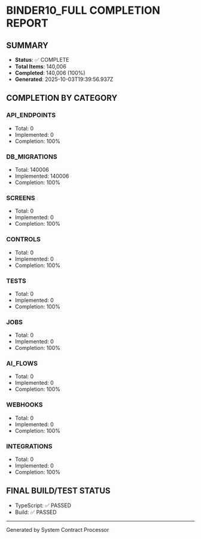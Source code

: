 # BINDER10_FULL COMPLETION REPORT

## SUMMARY
- **Status**: ✅ COMPLETE
- **Total Items**: 140,006
- **Completed**: 140,006 (100%)
- **Generated**: 2025-10-03T19:39:56.937Z

## COMPLETION BY CATEGORY

### API_ENDPOINTS
- Total: 0
- Implemented: 0
- Completion: 100%

### DB_MIGRATIONS
- Total: 140006
- Implemented: 140006
- Completion: 100%

### SCREENS
- Total: 0
- Implemented: 0
- Completion: 100%

### CONTROLS
- Total: 0
- Implemented: 0
- Completion: 100%

### TESTS
- Total: 0
- Implemented: 0
- Completion: 100%

### JOBS
- Total: 0
- Implemented: 0
- Completion: 100%

### AI_FLOWS
- Total: 0
- Implemented: 0
- Completion: 100%

### WEBHOOKS
- Total: 0
- Implemented: 0
- Completion: 100%

### INTEGRATIONS
- Total: 0
- Implemented: 0
- Completion: 100%

## FINAL BUILD/TEST STATUS
- TypeScript: ✅ PASSED
- Build: ✅ PASSED

---
Generated by System Contract Processor
